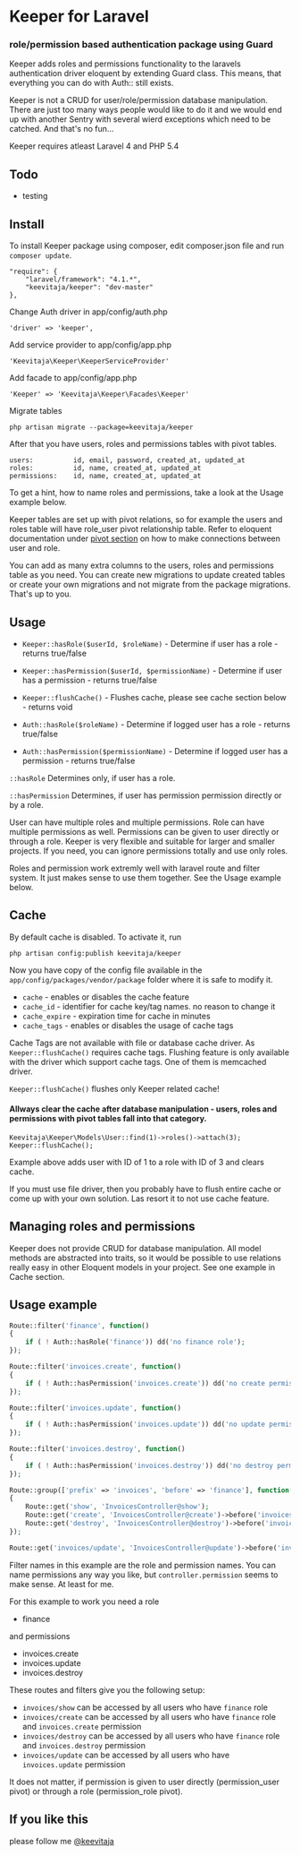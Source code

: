 # Keeper for Laravel
### role/permission based authentication package using Guard

Keeper  adds roles and permissions functionality to the laravels authentication driver eloquent by extending Guard class. This means, that everything you can do with Auth:: still exists.

Keeper is not a CRUD for user/role/permission database manipulation. There are just too many ways people would like to do it and we would end up with another Sentry with several wierd exceptions which need to be catched. And that's no fun...

Keeper requires atleast Laravel 4 and PHP 5.4

## Todo

- testing

## Install

To install Keeper package using composer, edit composer.json file and run `composer update`.

	"require": {
	    "laravel/framework": "4.1.*",
	    "keevitaja/keeper": "dev-master"
	},

Change Auth driver in app/config/auth.php

	'driver' => 'keeper',

Add service provider to app/config/app.php

	'Keevitaja\Keeper\KeeperServiceProvider'

Add facade to app/config/app.php

	'Keeper' => 'Keevitaja\Keeper\Facades\Keeper'

Migrate tables

	php artisan migrate --package=keevitaja/keeper

After that you have users, roles and permissions tables with pivot tables.

	users:          id, email, password, created_at, updated_at
	roles:          id, name, created_at, updated_at
	permissions:    id, name, created_at, updated_at

To get a hint, how to name roles and permissions, take a look at the Usage example below.

Keeper tables are set up with pivot relations, so for example the users and roles table will have role_user pivot relationship table. Refer to eloquent documentation under [pivot section](http://laravel.com/docs/eloquent#working-with-pivot-tables) on how to make connections between user and role.

You can add as many extra columns to the users, roles and permissions table as you need. You can create new migrations to update created tables or create your own migrations and not migrate from the package migrations. That's up to you. 

## Usage

- `Keeper::hasRole($userId, $roleName)` - Determine if user has a role - returns true/false

- `Keeper::hasPermission($userId, $permissionName)` - Determine if user has a permission - returns true/false

- `Keeper::flushCache()` - Flushes cache, please see cache section below - returns void

- `Auth::hasRole($roleName)` - Determine if logged user has a role - returns true/false

- `Auth::hasPermission($permissionName)` - Determine if logged user has a permission  - returns true/false

`::hasRole` Determines only, if user has a role.

`::hasPermission` Determines, if user has permission permission directly or by a role.

User can have multiple roles and multiple permissions. Role can have multiple permissions as well. Permissions can be given to user directly or through a role. Keeper is very flexible and suitable for larger and smaller projects. If you need, you can ignore permissions totally and use only roles.

Roles and permission work extremly well with laravel route and filter system. It just makes sense to use them together. See the Usage example below.

## Cache

By default cache is disabled. To activate it, run

	php artisan config:publish keevitaja/keeper

Now you have copy of the config file available in the `app/config/packages/vendor/package` folder where it is safe to modify it.

- `cache` - enables or disables the cache feature
- `cache_id` - identifier for cache key/tag names. no reason to change it
- `cache_expire` - expiration time for cache in minutes
- `cache_tags` - enables or disables the usage of cache tags

Cache Tags are not available with file or database cache driver. As `Keeper::flushCache()` requires cache tags. Flushing feature is only available with the driver which support cache tags. One of them is memcached driver.

`Keeper::flushCache()` flushes only Keeper related cache!

#### Allways clear the cache after database manipulation - users, roles and permissions with pivot tables fall into that category. 

	Keevitaja\Keeper\Models\User::find(1)->roles()->attach(3);
	Keeper::flushCache();

Example above adds user with ID of 1 to a role with ID of 3 and clears cache.

If you must use file driver, then you probably have to flush entire cache or come up with your own solution. Las resort it to not use cache feature.

## Managing roles and permissions

Keeper does not provide CRUD for database manipulation. All model methods are abstracted into traits, so it would be possible to use relations really easy in other Eloquent models in your project. See one example in Cache section.

## Usage example

```php
Route::filter('finance', function()
{
	if ( ! Auth::hasRole('finance')) dd('no finance role');
});

Route::filter('invoices.create', function()
{
	if ( ! Auth::hasPermission('invoices.create')) dd('no create permission');
});

Route::filter('invoices.update', function()
{
	if ( ! Auth::hasPermission('invoices.update')) dd('no update permission');
});

Route::filter('invoices.destroy', function()
{
	if ( ! Auth::hasPermission('invoices.destroy')) dd('no destroy permission');
});

Route::group(['prefix' => 'invoices', 'before' => 'finance'], function()
{
	Route::get('show', 'InvoicesController@show');
	Route::get('create', 'InvoicesController@create')->before('invoices.create');
	Route::get('destroy', 'InvoicesController@destroy')->before('invoices.destroy');
});

Route::get('invoices/update', 'InvoicesController@update')->before('invoices.update');
```

Filter names in this example are the role and permission names. You can name permissions any way you like, but `controller.permission` seems to make sense. At least for me.

For this example to work you need a role 

- finance 

and permissions

- invoices.create
- invoices.update
- invoices.destroy

These routes and filters give you the following setup:

- `invoices/show` can be accessed by all users who have `finance` role
- `invoices/create` can be accessed by all users who have `finance` role and `invoices.create` permission
- `invoices/destroy` can be accessed by all users who have `finance` role and `invoices.destroy` permission
- `invoices/update` can be accessed by all users who have `invoices.update` permission

It does not matter, if permission is given to user directly (permission_user pivot) or through a role (permission_role pivot).

## If you like this 

please follow me [@keevitaja](https://twitter.com/keevitaja)